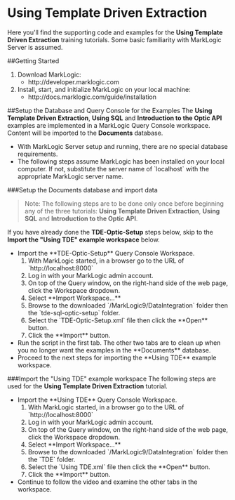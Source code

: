 # Using Template Driven Extraction
Here you'll find the supporting code and examples for the **Using Template Driven Extraction** training tutorials.  Some basic familiarity with MarkLogic Server is assumed.

##Getting Started
<ol>
<li>Download MarkLogic:
  <ul>
    <li>http://developer.marklogic.com
  </ul>
<li>Install, start, and initialize MarkLogic on your local machine:
  <ul>
    <li>http://docs.marklogic.com/guide/installation
  </ul>
</ol>

##Setup the Database and Query Console for the Examples
The **Using Template Driven Extraction**, **Using SQL** and **Introduction to the Optic API** examples are implemented in a MarkLogic Query Console workspace. Content will be imported to the **Documents** database.
<ul>
	<li>With MarkLogic Server setup and running, there are no special database requirements.
	<li>The following steps assume MarkLogic has been installed on your local computer. If not, substitute the server name of `localhost` with  the appropriate MarkLogic server name.
</ul>

###Setup the Documents database and import data
>Note: The following steps are to be done only once before beginning any of the three tutorials: **Using Template Driven Extraction**, **Using SQL** and **Introduction to the Optic API**.

If you have already done the **TDE-Optic-Setup** steps below, skip to the **Import the "Using TDE" example workspace** below.
<ul>
	<li>Import the **TDE-Optic-Setup** Query Console Workspace.
	<ol>
		<li>With MarkLogic started, in a browser go to the URL of `http://localhost:8000`
		<li>Log in with your MarkLogic admin account.
		<li>On top of the Query window, on the right-hand side of the web page, click the Workspace dropdown.
		<li>Select **Import Workspace...**
		<li>Browse to the downloaded `/MarkLogic9/DataIntegration` folder then the `tde-sql-optic-setup` folder.
		<li>Select the `TDE-Optic-Setup.xml` file then click the **Open** button.
		<li>Click the **Import** button.
	</ol>
	<li>Run the script in the first tab. The other two tabs are to clean up when you no longer want the examples in the **Documents** database.
	<li>Proceed to the next steps for importing the **Using TDE** example workspace.
</ul>

###Import the "Using TDE" example workspace
The following steps are used for the **Using Template Driven Extraction** tutorial.
<ul>
	<li>Import the **Using TDE** Query Console Workspace.
	<ol>
		<li>With MarkLogic started, in a browser go to the URL of `http://localhost:8000`
		<li>Log in with your MarkLogic admin account.
		<li>On top of the Query window, on the right-hand side of the web page, click the Workspace dropdown.
		<li>Select **Import Workspace...**
		<li>Browse to the downloaded `/MarkLogic9/DataIntegration` folder then the `TDE` folder.
		<li>Select the `Using TDE.xml` file then click the **Open** button.
		<li>Click the **Import** button.
	</ol>
	<li>Continue to follow the video and examine the other tabs in the workspace.
</ul>
